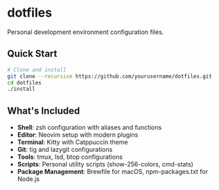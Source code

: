 # dotfiles

Personal development environment configuration files.

## Quick Start

```bash
# Clone and install
git clone --recursive https://github.com/yourusername/dotfiles.git
cd dotfiles
./install
```

## What's Included

- **Shell**: zsh configuration with aliases and functions
- **Editor**: Neovim setup with modern plugins
- **Terminal**: Kitty with Catppuccin theme
- **Git**: tig and lazygit configurations
- **Tools**: tmux, lsd, btop configurations
- **Scripts**: Personal utility scripts (show-256-colors, cmd-stats)
- **Package Management**: Brewfile for macOS, npm-packages.txt for Node.js
